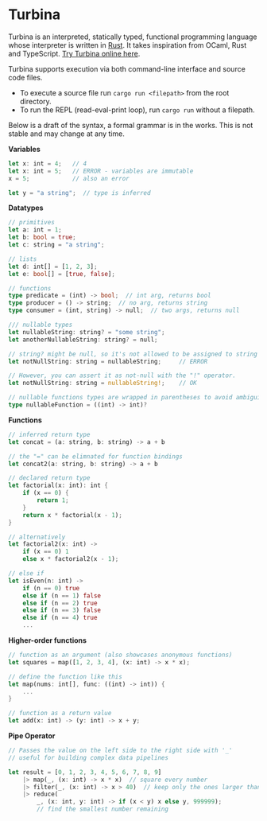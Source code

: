 # Turbina

Turbina is an interpreted, statically typed, functional programming language whose interpreter is written in [Rust](https://www.rust-lang.org/). It takes inspiration from OCaml, Rust and TypeScript. [Try Turbina online here](https://turbinalang.web.app/).

Turbina supports execution via both command-line interface and source code files.

- To execute a source file run `cargo run <filepath>` from the root directory.
- To run the REPL (read-eval-print loop), run `cargo run` without a filepath.

Below is a draft of the syntax, a formal grammar is in the works. This is not stable and may change at any time.

**Variables**
```rust
let x: int = 4;   // 4
let x: int = 5;   // ERROR - variables are immutable
x = 5;            // also an error

let y = "a string";  // type is inferred
```

**Datatypes**
```rust
// primitives
let a: int = 1;
let b: bool = true;
let c: string = "a string";

// lists
let d: int[] = [1, 2, 3];
let e: bool[] = [true, false];

// functions
type predicate = (int) -> bool;  // int arg, returns bool
type producer = () -> string;  // no arg, returns string
type consumer = (int, string) -> null;  // two args, returns null

/// nullable types
let nullableString: string? = "some string";
let anotherNullableString: string? = null;

// string? might be null, so it's not allowed to be assigned to string
let notNullString: string = nullableString;     // ERROR

// However, you can assert it as not-null with the "!" operator.
let notNullString: string = nullableString!;    // OK

// nullable functions types are wrapped in parentheses to avoid ambiguity
type nullableFunction = ((int) -> int)?
```

**Functions**
```rust
// inferred return type
let concat = (a: string, b: string) -> a + b

// the "=" can be elimnated for function bindings
let concat2(a: string, b: string) -> a + b

// declared return type
let factorial(x: int): int {
    if (x == 0) {
        return 1;
    }
    return x * factorial(x - 1);
}

// alternatively
let factorial2(x: int) ->
    if (x == 0) 1
    else x * factorial2(x - 1);

// else if
let isEven(n: int) ->
    if (n == 0) true
    else if (n == 1) false
    else if (n == 2) true
    else if (n == 3) false
    else if (n == 4) true
    ...
```

**Higher-order functions**
```rust
// function as an argument (also showcases anonymous functions)
let squares = map([1, 2, 3, 4], (x: int) -> x * x);

// define the function like this
let map(nums: int[], func: ((int) -> int)) {
    ...
}

// function as a return value
let add(x: int) -> (y: int) -> x + y;
```

**Pipe Operator**
```rust
// Passes the value on the left side to the right side with '_'
// useful for building complex data pipelines

let result = [0, 1, 2, 3, 4, 5, 6, 7, 8, 9]
    |> map(_, (x: int) -> x * x)  // square every number
    |> filter(_, (x: int) -> x > 40)  // keep only the ones larger than 40
    |> reduce(
        _, (x: int, y: int) -> if (x < y) x else y, 999999);
        // find the smallest number remaining
```
